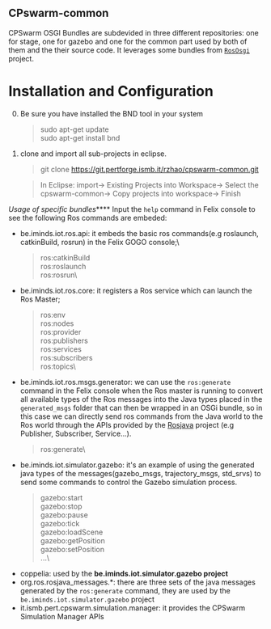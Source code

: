 ## CPswarm-common

CPSwarm OSGI Bundles are subdevided in three different repositories: one for stage, one for gazebo and one for the common part used by both of them and the their source code. It leverages some bundles from [`RosOsgi`](https://github.com/ibcn-cloudlet/rososgi) project.

# Installation and Configuration
0. Be sure you have installed the BND tool in your system
    >sudo apt-get update\
    >sudo apt-get install bnd

1. clone and import all sub-projects in eclipse.
    >git clone https://git.pertforge.ismb.it/rzhao/cpswarm-common.git

    >In Eclipse: import-> Existing Projects into Workspace-> Select the cpswarm-common-> Copy projects into workspace-> Finish


*Usage of specific bundles*****
Input the `help` command in Felix console to see the following Ros commands are embeded:
*  be.iminds.iot.ros.api: it embeds the basic ros commands(e.g roslaunch, catkinBuild, rosrun) in the Felix GOGO console;\
    >ros:catkinBuild\
    >ros:roslaunch\
    >ros:rosrun\
*  be.iminds.iot.ros.core: it registers a Ros service which can launch the Ros Master;
    >ros:env\
    >ros:nodes\
    >ros:provider\
    >ros:publishers\
    >ros:services\
    >ros:subscribers\
    >ros:topics\
*  be.iminds.iot.ros.msgs.generator: we can use the `ros:generate` command in the Felix console when the Ros master is running to convert all available types of the Ros messages into the Java types placed in the `generated_msgs` folder that can then be wrapped in an OSGi bundle, so in this case we can directly send ros commands from the Java world to the Ros world through the APIs provided by the [Rosjava](http://rosjava.github.io/rosjava_core/latest/) project (e.g Publisher, Subscriber, Service...).
    >ros:generate\
*  be.iminds.iot.simulator.gazebo: it's an example of using the generated java types of the messages(gazebo\_msgs, trajectory\_msgs, std_srvs) to send some commands to control the Gazebo simulation process.
    >gazebo:start\
    >gazebo:stop\
    >gazebo:pause\
    >gazebo:tick\
    >gazebo:loadScene\
    >gazebo:getPosition\
    >gazebo:setPosition\
    >...\
*  coppelia: used by the **be.iminds.iot.simulator.gazebo project**
*  org.ros.rosjava\_messages.*: there are three sets of the java messages generated by the `ros:generate` command, they are used by the `be.iminds.iot.simulator.gazebo` project
*  it.ismb.pert.cpswarm.simulation.manager: it provides the CPSwarm Simulation Manager APIs



